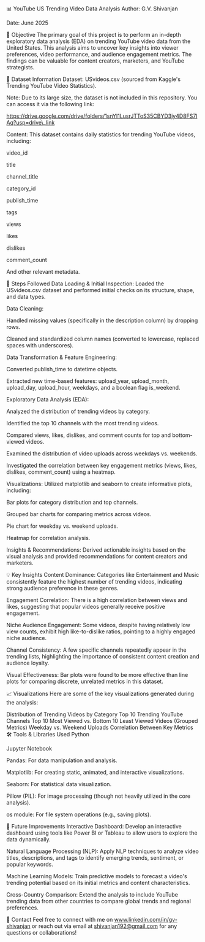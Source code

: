 📊 YouTube US Trending Video Data Analysis
Author: G.V. Shivanjan

Date: June 2025

🎯 Objective
The primary goal of this project is to perform an in-depth exploratory data analysis (EDA) on trending YouTube video data from the United States. This analysis aims to uncover key insights into viewer preferences, video performance, and audience engagement metrics. The findings can be valuable for content creators, marketers, and YouTube strategists.

💾 Dataset Information
Dataset: USvideos.csv (sourced from Kaggle's Trending YouTube Video Statistics).

Note: Due to its large size, the dataset is not included in this repository. You can access it via the following link:

https://drive.google.com/drive/folders/1snYI1LusrJTToS35CBYD3jy4D8FS7lAq?usp=drive\_link

Content: This dataset contains daily statistics for trending YouTube videos, including:

video\_id

title

channel\_title

category\_id

publish\_time

tags

views

likes

dislikes

comment\_count

And other relevant metadata.

🚀 Steps Followed
Data Loading \& Initial Inspection: Loaded the USvideos.csv dataset and performed initial checks on its structure, shape, and data types.

Data Cleaning:

Handled missing values (specifically in the description column) by dropping rows.

Cleaned and standardized column names (converted to lowercase, replaced spaces with underscores).

Data Transformation \& Feature Engineering:

Converted publish\_time to datetime objects.

Extracted new time-based features: upload\_year, upload\_month, upload\_day, upload\_hour, weekdays, and a boolean flag is\_weekend.

Exploratory Data Analysis (EDA):

Analyzed the distribution of trending videos by category.

Identified the top 10 channels with the most trending videos.

Compared views, likes, dislikes, and comment counts for top and bottom-viewed videos.

Examined the distribution of video uploads across weekdays vs. weekends.

Investigated the correlation between key engagement metrics (views, likes, dislikes, comment\_count) using a heatmap.

Visualizations: Utilized matplotlib and seaborn to create informative plots, including:

Bar plots for category distribution and top channels.

Grouped bar charts for comparing metrics across videos.

Pie chart for weekday vs. weekend uploads.

Heatmap for correlation analysis.

Insights \& Recommendations: Derived actionable insights based on the visual analysis and provided recommendations for content creators and marketers.

💡 Key Insights
Content Dominance: Categories like Entertainment and Music consistently feature the highest number of trending videos, indicating strong audience preference in these genres.

Engagement Correlation: There is a high correlation between views and likes, suggesting that popular videos generally receive positive engagement.

Niche Audience Engagement: Some videos, despite having relatively low view counts, exhibit high like-to-dislike ratios, pointing to a highly engaged niche audience.

Channel Consistency: A few specific channels repeatedly appear in the trending lists, highlighting the importance of consistent content creation and audience loyalty.

Visual Effectiveness: Bar plots were found to be more effective than line plots for comparing discrete, unrelated metrics in this dataset.

📈 Visualizations
Here are some of the key visualizations generated during the analysis:

Distribution of Trending Videos by Category
Top 10 Trending YouTube Channels
Top 10 Most Viewed vs. Bottom 10 Least Viewed Videos (Grouped Metrics)
Weekday vs. Weekend Uploads
Correlation Between Key Metrics
🛠️ Tools \& Libraries Used
Python

Jupyter Notebook

Pandas: For data manipulation and analysis.

Matplotlib: For creating static, animated, and interactive visualizations.

Seaborn: For statistical data visualization.

Pillow (PIL): For image processing (though not heavily utilized in the core analysis).

os module: For file system operations (e.g., saving plots).

🚀 Future Improvements
Interactive Dashboard: Develop an interactive dashboard using tools like Power BI or Tableau to allow users to explore the data dynamically.

Natural Language Processing (NLP): Apply NLP techniques to analyze video titles, descriptions, and tags to identify emerging trends, sentiment, or popular keywords.

Machine Learning Models: Train predictive models to forecast a video's trending potential based on its initial metrics and content characteristics.

Cross-Country Comparison: Extend the analysis to include YouTube trending data from other countries to compare global trends and regional preferences.

📧 Contact
Feel free to connect with me on www.linkedin.com/in/gv-shivanjan or reach out via email at shivanjan192@gmail.com for any questions or collaborations!


